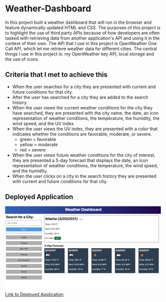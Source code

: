 # Weather-Dashboard

In this project built a weather dashboard that will run in the browser and feature dynamically updated HTML and CSS. The purposes of this project is to highlight the use of third party APIs because of how developers are often tasked with retrieving data from another application's API and using it in the context of their own. The API that I use in this project is OpenWeather One Call API, which let me retrieve weather data for different cities. The central things I use in this project is: my OpenWeather key API, local storage and the use of icons. 

## Criteria that I met to achieve this

* When the user searches for a city they are presented with current and future conditions for that city.
* After the user has searched for a city they are added to the search history.
* When the user views the current weather conditions for the city they have searched, they are presented with the city name, the date, an icon representation of weather conditions, the temperature, the humidity, the wind speed, and the UV index.
* When the user views the UV index, they are presented with a color that indicates whether the conditions are favorable, moderate, or severe. 
  * green = favorable
  * yellow = moderate
  * red = severe
* When the user views future weather conditions for the city of interest, they are presented a 5-day forecast that displays the date, an icon representation of weather conditions, the temperature, the wind speed, and the humidity.
* When the user clicks on a city in the search history they are presented with current and future conditions for that city.

## Deployed Application

![Deployed Application](./Assets/Deployed-Application.png?raw=true)

[Link to Deployed Application](https://lisacr01.github.io/Weather-Dashboard/)

